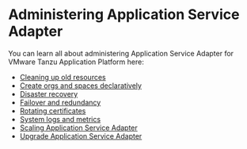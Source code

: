 # Administering Application Service Adapter

You can learn all about administering Application Service Adapter
for VMware Tanzu Application Platform here:

- [Cleaning up old resources](resource-cleanup.md)
- [Create orgs and spaces declaratively](create-orgs-spaces-declaratively.md)
- [Disaster recovery](disaster-recovery.md)
- [Failover and redundancy](failover-and-redundancy.md)
- [Rotating certificates](certificate-rotation.md)
- [System logs and metrics](logging-and-metrics.md)
- [Scaling Application Service Adapter](scaling.md)
- [Upgrade Application Service Adapter](upgrading.md)
